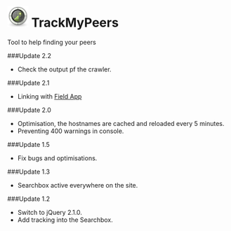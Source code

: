 ![alt tag](img/icon48.png)  TrackMyPeers
=========

Tool to help finding your peers

###Update 2.2

- Check the output pf the crawler.

###Update 2.1

- Linking with [Field App](http://ft-field.herokuapp.com)

###Update 2.0

- Optimisation, the hostnames are cached and reloaded every 5 minutes.
- Preventing 400 warnings in console.

###Update 1.5

- Fix bugs and optimisations.

###Update 1.3

- Searchbox active everywhere on the site.

###Update 1.2

- Switch to jQuery 2.1.0.
- Add tracking into the Searchbox.

